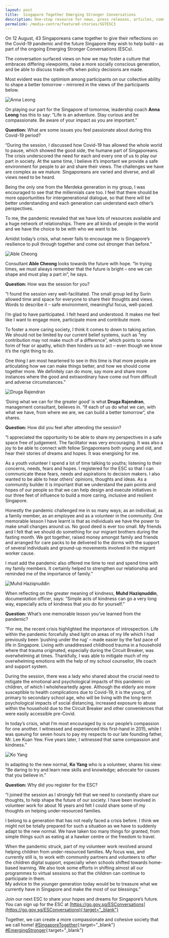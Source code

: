 ```yaml
---
layout: post
title:  Singapore Together Emerging Stronger Conversations
description: One-stop resource for news, press releases, articles, commentary and speeches.
permalink: /media-centre/featured-stories/SGTESC3
---
```


On 12 August, 43 Singaporeans came together to give their reflections on the Covid-19 pandemic and the future Singapore they wish to help build – as part of the ongoing Emerging Stronger Conversations (ESCs). 

The conversation surfaced views on how we may foster a culture that embraces differing viewpoints, raise a more socially conscious generation, and be able to discuss trade-offs when policy decisions are made. 

Most evident was the optimism among participants on our collective ability to shape a better tomorrow – mirrored in the views of the participants below. 

![Anna Leong](/images/features/anna-leong.jpg)
 
On playing our part for the Singapore of tomorrow, leadership coach **Anna Leong** has this to say: “Life is an adventure. Stay curious and be compassionate. Be aware of your impact as you are important.”

**Question:** What are some issues you feel passionate about during this Covid-19 period?

“During the session, I discussed how Covid-19 has allowed the whole world to pause, which showed the good side, the humane part of Singaporeans. The crisis underscored the need for each and every one of us to play our part in society. At the same time, I believe it’s important we provide a safe environment for people to air and share their views. The challenges we have are complex as we mature. Singaporeans are varied and diverse, and all views need to be heard.   

Being the only one from the Merdeka generation in my group, I was encouraged to see that the millennials care too. I feel that there should be more opportunities for intergenerational dialogue, so that there will be better understanding and each generation can understand each other’s perspectives. 

To me, the pandemic revealed that we have lots of resources available and a huge network of relationships. There are all kinds of people in the world and we have the choice to be with who we want to be. 

Amidst today’s crisis, what never fails to encourage me is Singapore’s resilience to pull through together and come out stronger than before.” 

![Able Cheong](/images/features/able-cheong.jpg)
 
Consultant **Able Cheong** looks towards the future with hope. “In trying times, we must always remember that the future is bright – one we can shape and must play a part in”, he says. 

**Question:** How was the session for you? 

“I found the session very well-facilitated. The small group led by Surin allowed time and space for everyone to share their thoughts and views. Words to describe it – safe environment, meaningful focus, well-paced.  

I’m glad to have participated. I felt heard and understood. It makes me feel like I want to engage more, participate more and contribute more. 

To foster a more caring society, I think it comes to down to taking action. We should not be limited by our current belief systems, such as “my contribution may not make much of a difference”, which points to some form of fear or apathy, which then hinders us to act – even though we know it’s the right thing to do. 

One thing I am most heartened to see in this time is that more people are articulating how we can make things better, and how we should come together more. We definitely can do more, say more and share more instances where the good and extraordinary have come out from difficult and adverse circumstances.” 

![Druga Rajendran](/images/features/druga-rajendran.jpg)
 
‘Doing what we can for the greater good’ is what **Druga Rajendran**, management consultant, believes in. “If each of us do what we can, with what we have, from where we are, we can build a better tomorrow”, she shares. 

**Question:** How did you feel after attending the session? 

“I appreciated the opportunity to be able to share my perspectives in a safe space free of judgement. The facilitator was very encouraging. It was also a joy to be able to connect with fellow Singaporeans both young and old, and hear their stories of dreams and hopes. It was energising for me. 

As a youth volunteer I spend a lot of time talking to youths; listening to their concerns, needs, fears and hopes. I registered for the ESC so that I can communicate these fears, needs and aspirations to decision makers. I also wanted to be able to hear others’ opinions, thoughts and ideas. As a community builder it is important that we understand the pain points and hopes of our people so that we can help design and execute initiatives in our three feet of influence to build a more caring, inclusive and resilient Singapore. 

Honestly the pandemic challenged me in so many ways; as an individual, as a family member, as an employee and as a volunteer in the community. One memorable lesson I have learnt is that as individuals we have the power to make small changes around us. No good deed is ever too small. My friends and I felt that we should do something for our migrant brothers during the fasting month. We got together, raised money amongst family and friends and arranged for care packs to be delivered to the dorms with the support of several individuals and ground-up movements involved in the migrant worker cause. 

I must add the pandemic also offered me time to rest and spend time with my family members. It certainly helped to strengthen our relationship and reminded me of the importance of family.”

![Muhd Haziqnuddin](/images/features/muhd-haziqnuddin.jpg)
 
When reflecting on the greater meaning of kindness, **Muhd Haziqnuddin**, documentation officer, says: “Simple acts of kindness can go a very long way, especially acts of kindness that you do for yourself.” 

**Question:** What’s one memorable lesson you’ve learned from the pandemic? 

“For me, the recent crisis highlighted the importance of introspection. Life within the pandemic forcefully shed light on areas of my life which I had previously been ‘pushing under the rug’ – made easier by the fast pace of life in Singapore. Living with unaddressed childhood trauma in a household where that trauma originated, especially during the Circuit Breaker, was overwhelming at times. Thankfully, I was able to mitigate much of my overwhelming emotions with the help of my school counsellor, life coach and support system. 

During the session, there was a lady who shared about the crucial need to mitigate the emotional and psychological impacts of this pandemic on children, of which I wholeheartedly agree. Although the elderly are more susceptible to health complications due to Covid-19, it is the young, of primary to secondary school age, who will be living with the long-term psychological impacts of social distancing, increased exposure to abuse within the household due to the Circuit Breaker and other conveniences that were easily accessible pre-Covid. 

In today’s crisis, what I’m most encouraged by is our people’s compassion for one another. I witnessed and experienced this first-hand in 2015, while I was queuing for seven hours to pay my respects to our late founding father, Mr. Lee Kuan Yew. Five years later, I witnessed that same compassion and kindness.” 

![Ko Yang](/images/features/ko-yang.jpg)
 
In adapting to the new normal, **Ko Yang** who is a volunteer, shares his view: "Be daring to try and learn new skills and knowledge; advocate for causes that you believe in.” 

**Question:** Why did you register for the ESC? 

“I joined the session as I strongly felt that we need to constantly share our thoughts, to help shape the future of our society. I have been involved in volunteer work for about 16 years and felt I could share some of my thoughts on helping under-resourced families.  

I belong to a generation that has not really faced a crisis before. I think we might not be totally prepared for such a situation as we have to suddenly adapt to the new normal. We have taken too many things for granted, from simple things such as eating at a hawker centre or the freedom to travel.  

When the pandemic struck, part of my volunteer work revolved around helping children from under-resourced families. My focus was, and currently still is, to work with community partners and volunteers to offer the children digital support, especially when schools shifted towards home-based learning. We also took some efforts in shifting almost all our programmes to virtual sessions so that the children can continue to participate in them.  
My advice to the younger generation today would be to treasure what we currently have in Singapore and make the most of our blessings.” 

Join our next ESC to share your hopes and dreams for Singapore’s future. You can sign up for the ESC at [https://go.gov.sg/ESConversations](https://go.gov.sg/ESConversations){:target="_blank"}

Together, we can create a more compassionate and cohesive society that we call home! [#SingaporeTogether](https://www.facebook.com/hashtag/singaporetogether?__eep__=6&__cft__%25255B0%25255D=AZVCpN2HD4X_iquZu0W3vsMIIGN0CeNhUBZkt_OX6CSftQjVQQ3VZ_vok7L4hMbXEx58iyLoY8d23e7VSpC8lC-mJ1G7e4X6sOGWHb1M55Dp-h5_63cizcuPYOav7wii_NmbR3nVhp_T585jWT4w6PBywCfQwLEYnGN2xIHCwxS5pW6lSpXhSfMcnSBJ7y9wNPU&__tn__=*NK-R){:target="_blank"} [#EmergingStronger](https://www.facebook.com/hashtag/emergingstronger?__eep__=6&__cft__%25255B0%25255D=AZVCpN2HD4X_iquZu0W3vsMIIGN0CeNhUBZkt_OX6CSftQjVQQ3VZ_vok7L4hMbXEx58iyLoY8d23e7VSpC8lC-mJ1G7e4X6sOGWHb1M55Dp-h5_63cizcuPYOav7wii_NmbR3nVhp_T585jWT4w6PBywCfQwLEYnGN2xIHCwxS5pW6lSpXhSfMcnSBJ7y9wNPU&__tn__=*NK-R){:target="_blank"}
